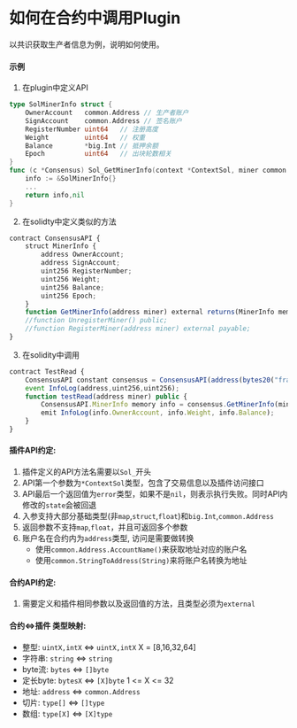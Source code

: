 # 如何在合约中调用Plugin

以共识获取生产者信息为例，说明如何使用。

#### 示例
1. 在plugin中定义API
```go
type SolMinerInfo struct {
	OwnerAccount   common.Address // 生产者账户
	SignAccount    common.Address // 签名账户
	RegisterNumber uint64   // 注册高度
	Weight         uint64   // 权重
	Balance        *big.Int // 抵押余额
	Epoch          uint64   // 出块轮数相关
}
func (c *Consensus) Sol_GetMinerInfo(context *ContextSol, miner common.Address) (*SolMinerInfo, error) {
    info := &SolMinerInfo{}
    ...
    return info,nil
}
```
2. 在solidty中定义类似的方法
```js
contract ConsensusAPI {
    struct MinerInfo {
        address OwnerAccount;
        address SignAccount;
        uint256 RegisterNumber;
        uint256 Weight;
        uint256 Balance;
        uint256 Epoch;
    }
    function GetMinerInfo(address miner) external returns(MinerInfo memory);
    //function UnregisterMiner() public;
    //function RegisterMiner(address miner) external payable;
}
```
3. 在solidity中调用
```js
contract TestRead {
    ConsensusAPI constant consensus = ConsensusAPI(address(bytes20("fractaldpos")));
    event InfoLog(address,uint256,uint256);
    function testRead(address miner) public {
        ConsensusAPI.MinerInfo memory info = consensus.GetMinerInfo(miner);
        emit InfoLog(info.OwnerAccount, info.Weight, info.Balance);
    }
}
```
#### 插件API约定:
1. 插件定义的API方法名需要以`Sol_`开头
2. API第一个参数为`*ContextSol`类型，包含了交易信息以及插件访问接口
3. API最后一个返回值为`error`类型，如果不是`nil`，则表示执行失败。同时API内修改的`state`会被回退
4. 入参支持大部分基础类型(非`map`,`struct`,`float`)和`big.Int`,`common.Address`
5. 返回参数不支持`map`,`float`，并且可返回多个参数
6. 账户名在合约内为`address`类型, 访问是需要做转换
    - 使用`common.Address.AccountName()`来获取地址对应的账户名
    - 使用`common.StringToAddress(String)`来将账户名转换为地址

#### 合约API约定:
1. 需要定义和插件相同参数以及返回值的方法，且类型必须为`external`

#### 合约<=>插件 类型映射:
- 整型: `uintX,intX` <=> `uintX,intX` X = [8,16,32,64]
- 字符串: `string` <=> `string`
- byte流: `bytes` <=> `[]byte`
- 定长byte: `bytesX` <=> `[X]byte` 1 <= X <= 32
- 地址: `address` <=> `common.Address`
- 切片: `type[]` <=> `[]type`
- 数组: `type[X]` <=> `[X]type`